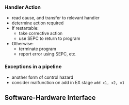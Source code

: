 ### Handler Action
+ read cause, and transfer to relevant handler
+ determine action required
+ If restartable:
    + take corrective action
    + use SEPC to return to program
+ Otherwise:
    + terminate program
    + report error using SEPC, etc.

### Exceptions in a pipeline
+ another form of control hazard
+ consider malfunction on add in EX stage `add x1, x2, x1`


## Software-Hardware Interface